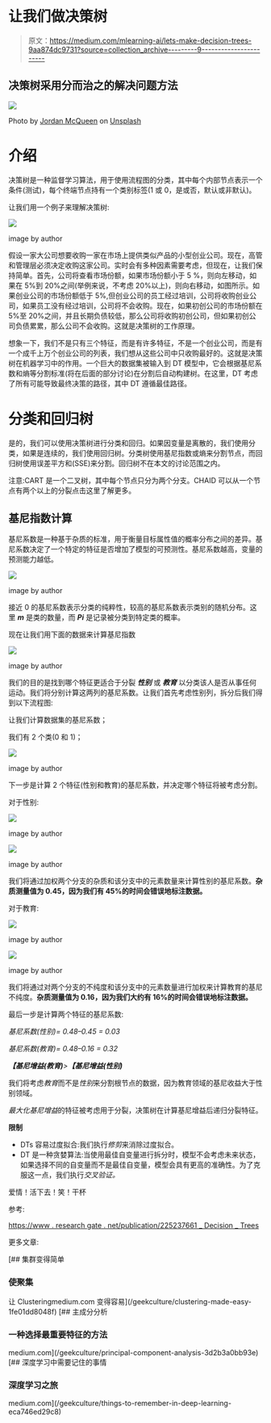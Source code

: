 # 让我们做决策树

> 原文：<https://medium.com/mlearning-ai/lets-make-decision-trees-9aa874dc9731?source=collection_archive---------9----------------------->

## 决策树采用分而治之的解决问题方法

![](img/077ecee2e6d62d03868b58d35c0fa32e.png)

Photo by [Jordan McQueen](https://unsplash.com/@jordanfmcqueen?utm_source=unsplash&utm_medium=referral&utm_content=creditCopyText) on [Unsplash](https://unsplash.com/?utm_source=unsplash&utm_medium=referral&utm_content=creditCopyText)

# 介绍

决策树是一种监督学习算法，用于使用流程图的分类，其中每个内部节点表示一个条件(测试)，每个终端节点持有一个类别标签(1 或 0，是或否，默认或非默认)。

让我们用一个例子来理解决策树:

![](img/b68ac7a35bfd7bd83690512c93a49658.png)

image by author

假设一家大公司想要收购一家在市场上提供类似产品的小型创业公司。现在，高管和管理层必须决定收购这家公司。实时会有多种因素需要考虑，但现在，让我们保持简单。首先，公司将查看市场份额，如果市场份额小于 5 %，则向左移动，如果在 5%到 20%之间(举例来说，不考虑 20%以上)，则向右移动，如图所示。如果创业公司的市场份额低于 5%,但创业公司的员工经过培训，公司将收购创业公司，如果员工没有经过培训，公司将不会收购。现在，如果初创公司的市场份额在 5%至 20%之间，并且长期负债较低，那么公司将收购初创公司，但如果初创公司负债累累，那么公司不会收购。这就是决策树的工作原理。

想象一下，我们不是只有三个特征，而是有许多特征，不是一个创业公司，而是有一个成千上万个创业公司的列表，我们想从这些公司中只收购最好的。这就是决策树在机器学习中的作用。一个巨大的数据集被输入到 DT 模型中，它会根据基尼系数和熵等分割标准(将在后面的部分讨论)在分割后自动构建树。在这里，DT 考虑了所有可能导致最终决策的路径，其中 DT 遵循最佳路径。

# 分类和回归树

是的，我们可以使用决策树进行分类和回归。如果因变量是离散的，我们使用分类，如果是连续的，我们使用回归树。分类树使用基尼指数或熵来分割节点，而回归树使用误差平方和(SSE)来分割。回归树不在本文的讨论范围之内。

注意:CART 是一个二叉树，其中每个节点只分为两个分支。CHAID 可以从一个节点有两个以上的分裂点击这里了解更多。

## 基尼指数计算

基尼系数是一种基于杂质的标准，用于衡量目标属性值的概率分布之间的差异。基尼系数决定了一个特定的特征是否增加了模型的可预测性。基尼系数越高，变量的预测能力越低。

![](img/2d37f6cffd1c62370942cef59af84f50.png)

image by author

接近 0 的基尼系数表示分类的纯粹性，较高的基尼系数表示类别的随机分布。这里 ***m*** 是类的数量，而 ***Pi*** 是记录被分类到特定类的概率。

现在让我们用下面的数据来计算基尼指数

![](img/1ba1aaaf47409cab2fc871a83b33d324.png)

image by author

我们的目的是找到哪个特征更适合于分裂 ***性别*** 或 ***教育*** 以分类该人是否从事任何运动。我们将分别计算这两列的基尼系数。让我们首先考虑性别列，拆分后我们得到以下流程图:

让我们计算数据集的基尼系数；

我们有 2 个类(0 和 1)；

![](img/f6cddea80a388dcbeeec0502fafdb216.png)

image by author

下一步是计算 2 个特征(性别和教育)的基尼系数，并决定哪个特征将被考虑分割。

对于性别:

![](img/a84b3282e4dd4384f0fede56a7e14fd9.png)

image by author

![](img/5b41fcd3673a428f2b7be3e73e5ac138.png)

image by author

我们将通过加权两个分支的杂质和该分支中的元素数量来计算性别的基尼系数。**杂质测量值为 0.45，因为我们有 45%的时间会错误地标注数据。**

对于教育:

![](img/2d1f288cfd59cf0d39ad49887bbf457e.png)

image by author

![](img/0a72d6865629451fd6186ad1362ec7ce.png)

image by author

我们将通过对两个分支的不纯度和该分支中的元素数量进行加权来计算教育的基尼不纯度。**杂质测量值为 0.16，因为我们大约有 16%的时间会错误地标注数据。**

最后一步是计算两个特征的基尼系数:

*基尼系数(性别)= 0.48–0.45 = 0.03*

*基尼系数(教育)= 0.48–0.16 = 0.32*

***【基尼增益(教育)****>****【基尼增益(性别)***

我们将考虑*教育*而不是*性别*来分割根节点的数据，因为教育领域的基尼收益大于性别领域。

*最大化基尼增益*的特征被考虑用于分裂，决策树在计算基尼增益后递归分裂特征。

**限制**

*   DTs 容易过度拟合:我们执行*修剪*来消除过度拟合。
*   DT 是一种贪婪算法:当使用最佳自变量进行拆分时，模型不会考虑未来状态，如果选择不同的自变量而不是最佳自变量，模型会具有更高的准确性。为了克服这一点，我们执行*交叉验证。*

爱情！活下去！笑！干杯

参考:

[https://www . research gate . net/publication/225237661 _ Decision _ Trees](https://www.researchgate.net/publication/225237661_Decision_Trees)

更多文章:

[](/geekculture/clustering-made-easy-1fe01dd8048f) [## 集群变得简单

### 使聚集

让 Clusteringmedium.com 变得容易](/geekculture/clustering-made-easy-1fe01dd8048f) [](/geekculture/principal-component-analysis-3d2b3a0bb93e) [## 主成分分析

### 一种选择最重要特征的方法

medium.com](/geekculture/principal-component-analysis-3d2b3a0bb93e) [](/geekculture/things-to-remember-in-deep-learning-eca746ed29c8) [## 深度学习中需要记住的事情

### 深度学习之旅

medium.com](/geekculture/things-to-remember-in-deep-learning-eca746ed29c8)